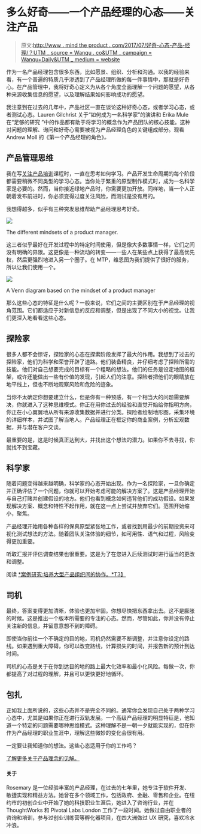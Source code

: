 # 多么好奇——一个产品经理的心态——关注产品

> 原文:[http://www . mind the product . com/2017/07/好奇-心态-产品-经理/？UTM _ source = Wanqu . co&UTM _ campaign = Wanqu+Daily&UTM _ medium = website](http://www.mindtheproduct.com/2017/07/curious-mindset-product-manager/?utm_source=wanqu.co&utm_campaign=Wanqu+Daily&utm_medium=website)

作为一名产品经理包含很多东西，比如愿景、组织、分析和沟通。以我的经验来看，有一个普遍的特质几乎渗透到了产品经理所做的每一件事情中，那就是好奇心。在产品管理中，我将好奇心定义为从各个角度全面理解一个问题的愿望，从各种来源收集信息的愿望，以及理解结果如何影响成功的愿望。

我注意到在过去的几年中，产品社区一直在谈论这种好奇心态，或者学习心态，或者测试心态。Lauren Gilchrist 关于“如何成为一名科学家”的演讲和 Erika Mule 在“足够的研究 ”中的作品都有助于将学习的概念作为产品团队的核心技能。这种对问题的理解、询问和好奇心需要被视为产品经理角色的关键组成部分。观看 Andrew Moll 的《第一个产品经理的角色》*。*

## 产品管理思维

我在写[关注产品培训](https://www.mindtheproduct.com/product-management-training/)课程时，一直在思考如何学习。产品开发生命周期的每个阶段都需要稍微不同类型的学习心态。当你处于繁重的原型制作模式时，成为一名科学家是必要的。然而，当你接近绿地产品时，你需要更加开放。同样地，当一个人正朝着发布前进时，你必须变得过度关注风险，而测试是没有用的。

我想得越多，似乎有三种突发思维帮助产品经理思考好奇。

![](../Images/3f884866565447877cdeff8a953219f3.png)

The different mindsets of a product manager.



这三者似乎最好在开发过程中的特定时间使用，但是像大多数事情一样，它们之间没有明确的界限。这更像是一种流动的转变——一些人在某些点上获得了最高优先权，然后更强烈地进入另一个圈子。在 MTP，维恩图为我们提供了很好的服务，所以让我们使用一个。

![](../Images/9aad74a88120d27ac94a645bfcf69252.png)

A Venn diagram based on the mindset of a product manager



那么这些心态的特征是什么呢？一般来说，它们之间的主要区别在于产品经理的视角范围。它们都适应于对新信息的反应和调整，但是出现了不同大小的视觉。让我们更深入地看看这些心态。

## 探险家

很多人都不会惊讶，探险家的心态在探索阶段发挥了最大的作用。我想到了过去的探险家，他们为科学和荣誉开辟了道路。他们装备精良，并仔细考虑了探险所需的技能。他们对自己想要完成的目标有一个粗略的想法。他们的任务是设定地图的框架，或许还能做出一些有价值的发现，引起人们的注意。探险者把他们的眼睛放在地平线上，但也不断地观察风险和危险的迹象。

当你不太确定你想要建立什么，但是你有一种预感，有一个相当大的问题需要解决，你就进入了这种思维模式。你正在用你过去的经验和直觉开始给你指明方向，你正在小心翼翼地从所有来源收集数据并进行分类。探险者绘制地形图，采集环境的详细样本，并试图了解当地人。产品经理正在框定你的商业案例，分析宏观数据，并与潜在客户交谈。

最重要的是，这是时候真正达到大，并找出这个想法的潜力。如果你不去寻找，你就找不到宝藏。

## 科学家

随着问题变得越来越明确，科学家的心态开始出现。作为一名探险家，一旦你确定并正确评估了一个问题，你就可以开始考虑可能的解决方案了。这是产品经理开始与自己打赌并创建假设的地方。他们也看到概念如何违背他们的成功假设。如果发现解决方案、概念和特性不起作用，就在这一点上尝试并放弃它们。范围开始缩小，聚焦。

产品经理开始用各种各样的保真原型紧张地工作，或者找到用最少的前期投资来可视化测试想法的方法。随着团队关注体验的细节，如可用性、语气和过程，风险变得更加重要。

听取汇报并评估调查结果也很重要。这是为了在您进入后续测试时进行适当的更改和调整。

阅读 [*案例研究:培养大型产品组织间的协作。*T3】](https://www.mindtheproduct.com/collaboration-across-large-product-organisations/)

## 司机

最终，答案变得更加清晰，体验也更加牢固。你想尽快把东西拿出去。这不是膨胀的时候。这是推出一个版本所需要的专注的心态。然而，尽管如此，你并没有停止关注新的信息，并留意意想不到的障碍。

即使当你前往一个不确定的目的地，司机仍然需要不断调整，并注意你设定的路线。如果遇到重大障碍，你可以改变路线，计算损失的时间，并报告新的预计到达时间。

司机的心态是关于在你到达目的地的路上最大化效率和最小化风险。每做一次，你都提高了对过程的理解，并且可以更快更好地循环。

## 包扎

正如我上面所说的，这些心态并不是完全不同的。通常你会发现自己处于两种学习心态中，尤其是如果你正在进行双轨发展。一个高级产品经理的明显特征是，他知道一个特定的问题需要哪种思维模式。这种理解不是一朝一夕就能实现的，但在你作为产品经理的职业生涯中，理解这些微妙的变化会很有用。

一定要让我知道你的想法。这些心态适用于你的工作吗？

[了解更多关于产品理念的见解。](http://mindtheproduct.com/tag/product-mindset/)

#### 关于

Rosemary 是一位经验丰富的产品经理，在过去的七年里，她专注于软件开发、敏捷实现和精益方法。她曾在多个领域工作，包括政府、金融、零售和企业。在纽约市的初创企业中开始了她的科技职业生涯后，她进入了咨询行业，并在 ThoughtWorks 和 Pivotal Labs London 工作了一段时间。她做过自由职业者的咨询和培训，参与过创业训练营等孵化器项目，在四大洲做过 UX 研究，喜欢冷水冲浪。